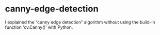 # canny-edge-detection
I explained the "canny edge detection" algorithm without using the build-in function 'cv.Canny()' with Python.
